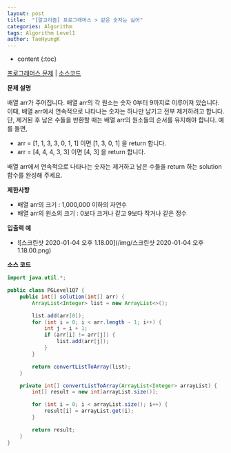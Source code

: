 ```yaml
---
layout: post
title:  "[알고리즘] 프로그래머스 > 같은 숫자는 싫어"
categories: Algorithm
tags: Algorithm Level1
author: TaeHyungK
---
```


* content
{:toc}

[프로그래머스 문제](https://programmers.co.kr/learn/courses/30/lessons/12906) | [소스코드](https://github.com/TaeHyungK/algorithm/blob/master/src/programmers/level1/PGLevel1Q7.java)

**문제 설명**

  배열 arr가 주어집니다. 배열 arr의 각 원소는 숫자 0부터 9까지로 이루어져 있습니다. 
  이때, 배열 arr에서 연속적으로 나타나는 숫자는 하나만 남기고 전부 제거하려고 합니다. 
  단, 제거된 후 남은 수들을 반환할 때는 배열 arr의 원소들의 순서를 유지해야 합니다. 
  예를 들면,
  
  - arr = [1, 1, 3, 3, 0, 1, 1] 이면 [1, 3, 0, 1] 을 return 합니다.
  - arr = [4, 4, 4, 3, 3] 이면 [4, 3] 을 return 합니다.
  
  배열 arr에서 연속적으로 나타나는 숫자는 제거하고 남은 수들을 return 하는 solution 함수를 완성해 주세요.

**제한사항**

 - 배열 arr의 크기 : 1,000,000 이하의 자연수
 - 배열 arr의 원소의 크기 : 0보다 크거나 같고 9보다 작거나 같은 정수

**입출력 예**
- ![스크린샷 2020-01-04 오후 1.18.00](/img/스크린샷 2020-01-04 오후 1.18.00.png)

**소스 코드**

```java
import java.util.*;

public class PGLevel1Q7 {
    public int[] solution(int[] arr) {
        ArrayList<Integer> list = new ArrayList<>();

        list.add(arr[0]);
        for (int i = 0; i < arr.length - 1; i++) {
            int j = i + 1;
            if (arr[i] != arr[j]) {
                list.add(arr[j]);
            }
        }

        return convertListToArray(list);
    }

    private int[] convertListToArray(ArrayList<Integer> arrayList) {
        int[] result = new int[arrayList.size()];

        for (int i = 0; i < arrayList.size(); i++) {
            result[i] = arrayList.get(i);
        }

        return result;
    }
}
```